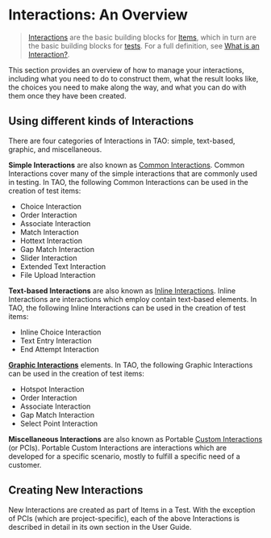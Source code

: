 <!--
    created_at: 2016-12-15
    authors:         
      - Catherine Pease
--> 

# Interactions: An Overview

>[Interactions](../appendix/glossary.md#interaction) are the basic building blocks for [Items](../appendix/glossary.md#item), which in turn are the basic building blocks for [tests](../appendix/glossary.md#test). For a full definition, see [What is an Interaction?](../interactions/what-is-an-interaction.md).

This section provides an overview of how to manage your interactions, including what you need to do to construct them, what the result looks like, the choices you need to make along the way, and what you can do with them once they have been created.

## Using different kinds of Interactions

There are four categories of Interactions in TAO: simple, text-based, graphic, and miscellaneous.

**Simple Interactions** are also known as [Common Interactions](../appendix/glossary.md#common-interaction). Common Interactions cover many of the simple interactions that are commonly used in testing. In TAO, the following Common Interactions can be used in the creation of test items:

- Choice Interaction
- Order Interaction
- Associate Interaction
- Match Interaction
- Hottext Interaction
- Gap Match Interaction
- Slider Interaction
- Extended Text Interaction
- File Upload Interaction

**Text-based Interactions** are also known as [Inline Interactions](../appendix/glossary.md#inline-interaction). Inline Interactions are interactions which employ contain text-based elements. In TAO, the following Inline Interactions can be used in the creation of test items:

- Inline Choice Interaction
- Text Entry Interaction
- End Attempt Interaction


**[Graphic Interactions](../appendix/glossary.md#graphic-interaction)** elements. In TAO, the following Graphic Interactions can be used in the creation of test items:

- Hotspot Interaction
- Order Interaction
- Associate Interaction
- Gap Match Interaction
- Select Point Interaction

**Miscellaneous Interactions** are also known as Portable [Custom Interactions](../appendix/glossary.md#custom-interaction) (or PCIs). Portable Custom Interactions are interactions which are developed for a specific scenario, mostly to fulfill a specific need of a customer.

## Creating New Interactions

New Interactions are created as part of Items in a Test. 
With the exception of PCIs (which are project-specific),
each of the above Interactions is described in detail in its own section in the User Guide. 